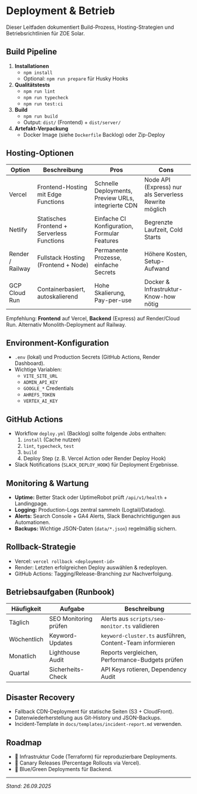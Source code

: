 # Deployment & Betrieb

Dieser Leitfaden dokumentiert Build-Prozess, Hosting-Strategien und Betriebsrichtlinien für ZOE Solar.

## Build Pipeline

1. **Installationen**
   - `npm install`
   - Optional: `npm run prepare` für Husky Hooks
2. **Qualitätstests**
   - `npm run lint`
   - `npm run typecheck`
   - `npm run test:ci`
3. **Build**
   - `npm run build`
   - Output: `dist/` (Frontend) + `dist/server/`
4. **Artefakt-Verpackung**
   - Docker Image (siehe `Dockerfile` Backlog) oder Zip-Deploy

## Hosting-Optionen

| Option | Beschreibung | Pros | Cons |
| --- | --- | --- | --- |
| Vercel | Frontend-Hosting mit Edge Functions | Schnelle Deployments, Preview URLs, integrierte CDN | Node API (Express) nur als Serverless Rewrite möglich |
| Netlify | Statisches Frontend + Serverless Functions | Einfache CI Konfiguration, Formular Features | Begrenzte Laufzeit, Cold Starts |
| Render / Railway | Fullstack Hosting (Frontend + Node) | Permanente Prozesse, einfache Secrets | Höhere Kosten, Setup-Aufwand |
| GCP Cloud Run | Containerbasiert, autoskalierend | Hohe Skalierung, Pay-per-use | Docker & Infrastruktur-Know-how nötig |

Empfehlung: **Frontend** auf Vercel, **Backend** (Express) auf Render/Cloud Run. Alternativ Monolith-Deployment auf Railway.

## Environment-Konfiguration

- `.env` (lokal) und Production Secrets (GitHub Actions, Render Dashboard).
- Wichtige Variablen:
  - `VITE_SITE_URL`
  - `ADMIN_API_KEY`
  - `GOOGLE_*` Credentials
  - `AHREFS_TOKEN`
  - `VERTEX_AI_KEY`

## GitHub Actions

- Workflow `deploy.yml` (Backlog) sollte folgende Jobs enthalten:
  1. `install` (Cache nutzen)
  2. `lint`, `typecheck`, `test`
  3. `build`
  4. Deploy Step (z. B. Vercel Action oder Render Deploy Hook)
- Slack Notifications (`SLACK_DEPLOY_HOOK`) für Deployment Ergebnisse.

## Monitoring & Wartung

- **Uptime:** Better Stack oder UptimeRobot prüft `/api/v1/health` + Landingpage.
- **Logging:** Production-Logs zentral sammeln (Logtail/Datadog).
- **Alerts:** Search Console + GA4 Alerts, Slack Benachrichtigungen aus Automationen.
- **Backups:** Wichtige JSON-Daten (`data/*.json`) regelmäßig sichern.

## Rollback-Strategie

- Vercel: `vercel rollback <deployment-id>`
- Render: Letzten erfolgreichen Deploy auswählen & redeployen.
- GitHub Actions: Tagging/Release-Branching zur Nachverfolgung.

## Betriebsaufgaben (Runbook)

| Häufigkeit | Aufgabe | Beschreibung |
| --- | --- | --- |
| Täglich | SEO Monitoring prüfen | Alerts aus `scripts/seo-monitor.ts` validieren |
| Wöchentlich | Keyword-Updates | `keyword-cluster.ts` ausführen, Content-Team informieren |
| Monatlich | Lighthouse Audit | Reports vergleichen, Performance-Budgets prüfen |
| Quartal | Sicherheits-Check | API Keys rotieren, Dependency Audit |

## Disaster Recovery

- Fallback CDN-Deployment für statische Seiten (S3 + CloudFront).
- Datenwiederherstellung aus Git-History und JSON-Backups.
- Incident-Template in `docs/templates/incident-report.md` verwenden.

## Roadmap

- 🔄 Infrastruktur Code (Terraform) für reproduzierbare Deployments.
- 🔄 Canary Releases (Percentage Rollouts via Vercel).
- 🔄 Blue/Green Deployments für Backend.

---
_Stand: 26.09.2025_